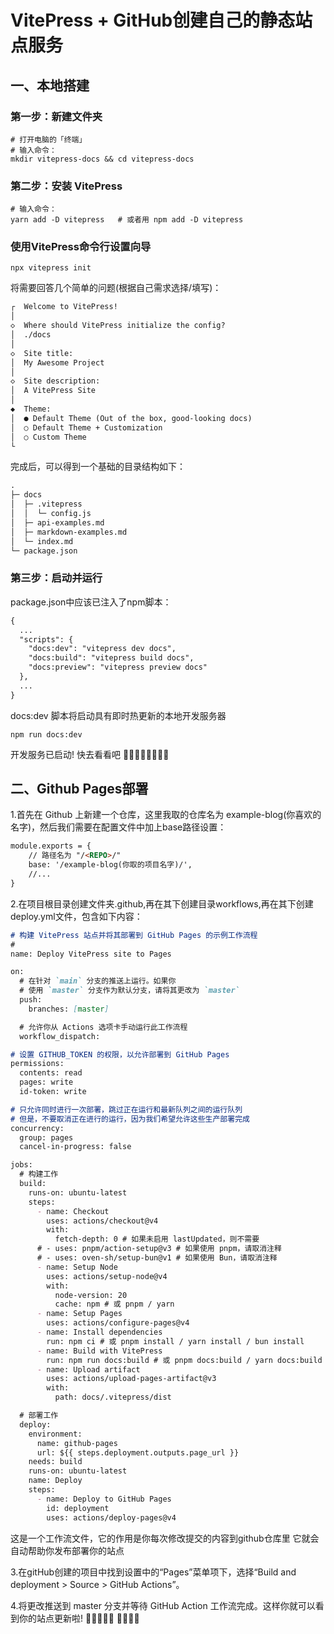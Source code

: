 # VitePress + GitHub创建自己的静态站点服务

## 一、本地搭建

### 第一步：新建文件夹
```shell 
# 打开电脑的「终端」
# 输入命令：
mkdir vitepress-docs && cd vitepress-docs
```

### 第二步：安装 VitePress
```shell
# 输入命令：
yarn add -D vitepress   # 或者用 npm add -D vitepress
```

### 使用VitePress命令行设置向导
```shell
npx vitepress init
```
将需要回答几个简单的问题(根据自己需求选择/填写)：
```markdown
┌  Welcome to VitePress!
│
◇  Where should VitePress initialize the config?
│  ./docs
│
◇  Site title:
│  My Awesome Project
│
◇  Site description:
│  A VitePress Site
│
◆  Theme:
│  ● Default Theme (Out of the box, good-looking docs)
│  ○ Default Theme + Customization
│  ○ Custom Theme
└
```
完成后，可以得到一个基础的目录结构如下：
```markdown
.
├─ docs
│  ├─ .vitepress
│  │  └─ config.js
│  ├─ api-examples.md
│  ├─ markdown-examples.md
│  └─ index.md
└─ package.json
```

### 第三步：启动并运行
package.json中应该已注入了npm脚本：
```markdown
{
  ...
  "scripts": {
    "docs:dev": "vitepress dev docs",
    "docs:build": "vitepress build docs",
    "docs:preview": "vitepress preview docs"
  },
  ...
}
```
docs:dev 脚本将启动具有即时热更新的本地开发服务器
```shell
npm run docs:dev
```
开发服务已启动! 快去看看吧 🎉🎉🎉🎉🎉🎉🎉🎉

## 二、Github Pages部署
1.首先在 Github 上新建一个仓库，这里我取的仓库名为 example-blog(你喜欢的名字)，然后我们需要在配置文件中加上base路径设置：
```markdown
module.exports = {
  	// 路径名为 "/<REPO>/"
    base: '/example-blog(你取的项目名字)/',
  	//...
}
```
2.在项目根目录创建文件夹.github,再在其下创建目录workflows,再在其下创建deploy.yml文件，包含如下内容：
```markdown
# 构建 VitePress 站点并将其部署到 GitHub Pages 的示例工作流程
#
name: Deploy VitePress site to Pages

on:
  # 在针对 `main` 分支的推送上运行。如果你
  # 使用 `master` 分支作为默认分支，请将其更改为 `master`
  push:
    branches: [master]

  # 允许你从 Actions 选项卡手动运行此工作流程
  workflow_dispatch:

# 设置 GITHUB_TOKEN 的权限，以允许部署到 GitHub Pages
permissions:
  contents: read
  pages: write
  id-token: write

# 只允许同时进行一次部署，跳过正在运行和最新队列之间的运行队列
# 但是，不要取消正在进行的运行，因为我们希望允许这些生产部署完成
concurrency:
  group: pages
  cancel-in-progress: false

jobs:
  # 构建工作
  build:
    runs-on: ubuntu-latest
    steps:
      - name: Checkout
        uses: actions/checkout@v4
        with:
          fetch-depth: 0 # 如果未启用 lastUpdated，则不需要
      # - uses: pnpm/action-setup@v3 # 如果使用 pnpm，请取消注释
      # - uses: oven-sh/setup-bun@v1 # 如果使用 Bun，请取消注释
      - name: Setup Node
        uses: actions/setup-node@v4
        with:
          node-version: 20
          cache: npm # 或 pnpm / yarn
      - name: Setup Pages
        uses: actions/configure-pages@v4
      - name: Install dependencies
        run: npm ci # 或 pnpm install / yarn install / bun install
      - name: Build with VitePress
        run: npm run docs:build # 或 pnpm docs:build / yarn docs:build / bun run docs:build
      - name: Upload artifact
        uses: actions/upload-pages-artifact@v3
        with:
          path: docs/.vitepress/dist

  # 部署工作
  deploy:
    environment:
      name: github-pages
      url: ${{ steps.deployment.outputs.page_url }}
    needs: build
    runs-on: ubuntu-latest
    name: Deploy
    steps:
      - name: Deploy to GitHub Pages
        id: deployment
        uses: actions/deploy-pages@v4
```
这是一个工作流文件，它的作用是你每次修改提交的内容到github仓库里 它就会自动帮助你发布部署你的站点

3.在gitHub创建的项目中找到设置中的“Pages”菜单项下，选择“Build and deployment > Source > GitHub Actions”。

4.将更改推送到 master 分支并等待 GitHub Action 工作流完成。这样你就可以看到你的站点更新啦!
🚀🚀🚀🚀🚀 🎇🎇🎇🎇

